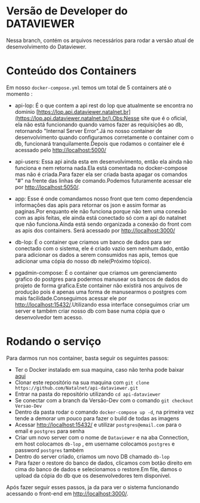# Versão de Developer do DATAVIEWER

Nessa branch, contém os arquivos necessários para rodar a versão atual de desenvolvimento do Dataviewer.

# Conteúdo dos Containers

Em nosso ```docker-compose.yml``` temos um total de 5 containers até o momento :
- api-lop: É o que contem a api rest do lop que atualmente se encontra no dominio [https://lop.api.dataviewer.natalnet.br](https://lop.api.dataviewer.natalnet.br/).Obs:Nesse site que é o oficial, ela não está funcionando quando vamos fazer as requisições ao db, retornando "Internal Server Error".Já no nosso container de desenvolvimento quando configuramos corretamente o container com o db, funcionará tranquilamente.Depois que rodamos o container ele é acessado pelo [http://localhost:5000/](http://localhost:5050/)
  

- api-users: Essa api ainda esta em desenvolvimento, então ela ainda não funciona e nem retorna nada.Ela está comentada no docker-compose mas não é criada.Para fazer ela ser criada basta apagar os comandos "#" na frente das linhas de comando.Podemos futuramente acessar ele por [http://localhost:5050/](http://localhost:5000/).
  
- app: Esse é onde comandamos nosso front que tem como dependencia informações das apis para retornar os json e assim formar as paginas.Por enquanto ele não funciona porque não tem uma conexão com as apis feitas, ele ainda está conectado só com a api do natalnet que não funciona.Ainda está sendo organizada a conexão do front com as apis dos containers.
Será acessado por [http://localhost:3000/](http://localhost:3000/)
- db-lop: É o container que criamos um banco de dados para ser conectado com o sistema, ele é criado vazio sem nenhum dado, então para adicionar os dados a serem consumidos nas apis, temos que adicionar uma cópia do nosso db nele(Próximo tópico).
- pgadmin-compose: É o container que criamos um gerenciamento grafico do postgres para podermos manusear os bancos de dados do projeto de forma grafica.Este container não existirá nos arquivos de produção pois é apenas uma forma de manusearmos o postgres com mais facilidade.Conseguimos acessar ele por [http://localhost:15432/](http://localhost:15432/).Utilizando essa interface conseguimos criar um server e também criar nosso db com base numa cópia que o desenvolvedor tem acesso.

# Rodando o serviço

Para darmos run nos container, basta seguir os seguintes passos:

- Ter o Docker instalado em sua maquina, caso não tenha pode baixar [aqui](https://www.docker.com/products/docker-desktop)
- Clonar este repositório na sua maquina com ```git clone https://github.com/Natalnet/api-dataviewer.git```
- Entrar na pasta do repositório utilizando ```cd api-dataviewer```
- Se conectar com a branch da Versão-Dev com o comando ```git checkout Versao-Dev```
- Dentro da pasta rodar o comando ```docker-compose up -d```, na primeira vez tende a demorar um pouco para fazer o build de todas as imagens
- Acessar [http://localhost:15432/](http://localhost:15432/) e utilizar ```postgres@email.com``` para o email e ```postgres``` para senha
- Criar um novo server com o nome de ```Dataviewer``` e na aba Connection, em host colocamos ```db-lop``` , em username colocamos ```postgres``` e password ```postgres``` também
- Dentro do server criado, criamos um novo DB chamado ```db-lop```
- Para fazer o restore do banco de dados, clicamos com botão direito em cima do banco de dados e selecionamos o restore.Em file, damos o upload da cópia do db que os desenvolvedores tem disponivel.

Após fazer seguir esses passos, ja da para ver o sistema funcionando acessando o front-end em  [http://localhost:3000/](http://localhost:3000/).